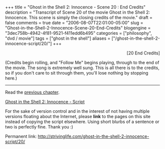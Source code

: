 +++
title = "Ghost in the Shell 2: Innocence - Scene 20 : End Credits"
description = "Transcript of Scene 20 of the movie Ghost in the Shell 2: Innocence.  This scene is simply the closing credits of the movie."
draft = false
comments = true
date = "2006-08-07T22:01:00-05:00"
slug = "Ghost-in-the-Shell-2-Innocence-Scene-20-End-Credits"
blogengine = "3dec758b-4942-4f81-9521-f411edd6b495"
categories = ["philosophy", "dvd / movie"]
tags = ["ghost in the shell"]
aliases = ["/ghost-in-the-shell-2-innocence-script/20/"]
+++

<p style="text-align: right">
[<a id="twenty" name="twenty" title="twenty"></a>20 End Credits]
</p>
<p>
(Credits begin rolling, and &quot;Follow Me&quot; begins playing, through to the end of the movie.  The song is extremely well sung.  This is all there is to the credits, so if you don&#39;t care to sit through them, you&#39;ll lose nothing by stopping here.)
</p>
<!--more--><!--adsense-->
<hr />
<p>
Read the <a href="/ghost-in-the-shell-2-innocence-script/19/">previous chapter</a>.
</p>
<p>
<a href="/ghost-in-the-shell-2-innocence-script/">Ghost in the Shell 2: Innocence - Script</a>
</p>
<div class="tip">
<p>
For the sake of version control and in the interest of not having multiple versions floating about the Internet, please <strong>link</strong> to the pages on this site instead of copying the script elsewhere. Using short blurbs of a sentence or two is perfectly fine.  Thank you :)
</p>
<p>
Permanent link: <a href="/ghost-in-the-shell-2-innocence-script/20/">http://strivinglife.com/ghost-in-the-shell-2-innocence-script/20/</a>
</p>
</div>

